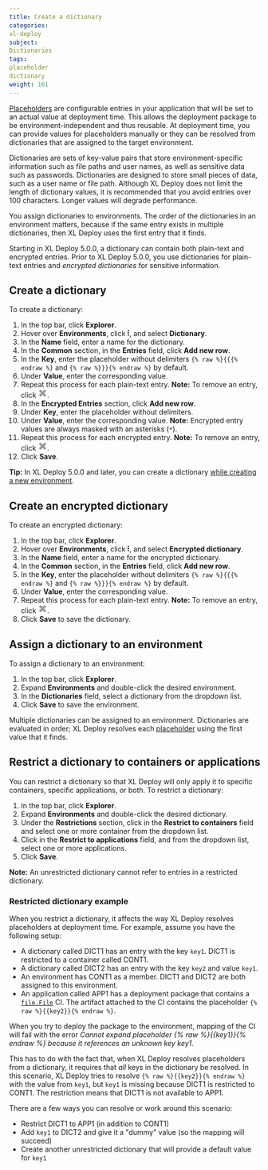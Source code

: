 ```yaml
---
title: Create a dictionary
categories:
xl-deploy
subject:
Dictionaries
tags:
placeholder
dictionary
weight: 161
---
```


[Placeholders](/xl-deploy/how-to/using-placeholders-in-xl-deploy.html) are configurable entries in your application that will be set to an actual value at deployment time. This allows the deployment package to be environment-independent and thus reusable. At deployment time, you can provide values for placeholders manually or they can be resolved from dictionaries that are assigned to the target environment.

Dictionaries are sets of key-value pairs that store environment-specific information such as file paths and user names, as well as sensitive data such as passwords. Dictionaries are designed to store small pieces of data, such as a user name or file path. Although XL Deploy does not limit the length of dictionary values, it is recommended that you avoid entries over 100 characters. Longer values will degrade performance.

You assign dictionaries to environments. The order of the dictionaries in an environment matters, because if the same entry exists in multiple dictionaries, then XL Deploy uses the first entry that it finds.

Starting in XL Deploy 5.0.0, a dictionary can contain both plain-text and encrypted entries. Prior to XL Deploy 5.0.0, you use dictionaries for plain-text entries and *encrypted dictionaries* for sensitive information.

## Create a dictionary


To create a dictionary:

1. In the top bar, click **Explorer**.
1. Hover over **Environments**, click ![Menu button](/images/menu_three_dots.png), and select **Dictionary**.
1. In the **Name** field, enter a name for the dictionary.
1. In the **Common** section, in the **Entries** field, click **Add new row**.
1. In the **Key**, enter the placeholder without delimiters `{% raw %}{{{% endraw %}` and `{% raw %}}}{% endraw %}` by default.
1. Under **Value**, enter the corresponding value.
1. Repeat this process for each plain-text entry.
**Note:** To remove an entry, click ![Remove button](../../images/cancel-search.png).
1. In the **Encrypted Entries** section, click **Add new row**.
1. Under **Key**, enter the placeholder without delimiters.
1. Under **Value**, enter the corresponding value.
**Note:** Encrypted entry values are always masked with an asterisks (`*`).
1. Repeat this process for each encrypted entry.
**Note:** To remove an entry, click ![Remove button](../../images/cancel-search.png).
1. Click **Save**.

**Tip:** In XL Deploy 5.0.0 and later, you can create a dictionary [while creating a new environment](/xl-deploy/how-to/create-an-environment-in-xl-deploy.html).

## Create an encrypted dictionary

To create an encrypted dictionary:

1. In the top bar, click **Explorer**.
1. Hover over **Environments**, click ![Menu button](/images/menu_three_dots.png), and select **Encrypted dictionary**.
1. In the **Name** field, enter a name for the encrypted dictionary.
1. In the **Common** section, in the **Entries** field, click **Add new row**.
1. In the **Key**, enter the placeholder without delimiters `{% raw %}{{{% endraw %}` and `{% raw %}}}{% endraw %}` by default.
1. Under **Value**, enter the corresponding value.
1. Repeat this process for each plain-text entry.
**Note:** To remove an entry, click ![Remove button](../../images/cancel-search.png).
1. Click **Save** to save the dictionary.

## Assign a dictionary to an environment

To assign a dictionary to an environment:

1. In the top bar, click **Explorer**.
2. Expand **Environments** and double-click the desired environment.
3. In the **Dictionaries** field, select a dictionary from the dropdown list.
4. Click **Save** to save the environment.

Multiple dictionaries can be assigned to an environment. Dictionaries are evaluated in order; XL Deploy resolves each [placeholder](/xl-deploy/how-to/using-placeholders-in-xl-deploy.html) using the first value that it finds.

## Restrict a dictionary to containers or applications

You can restrict a dictionary so that XL Deploy will only apply it to specific containers, specific applications, or both. To restrict a dictionary:

1. In the top bar, click **Explorer**.
1. Expand **Environments** and double-click the desired dictionary.
1. Under the **Restrictions** section, click in the **Restrict to containers** field and select one or more container from the dropdown list.
1. Click in the **Restrict to applications** field, and from the dropdown list, select one or more applications.
1. Click **Save**.

**Note:** An unrestricted dictionary cannot refer to entries in a restricted dictionary.

### Restricted dictionary example

When you restrict a dictionary, it affects the way XL Deploy resolves placeholders at deployment time. For example, assume you have the following setup:

* A dictionary called DICT1 has an entry with the key `key1`. DICT1 is restricted to a container called CONT1.
* A dictionary called DICT2 has an entry with the key `key2` and value `key1`.
* An environment has CONT1 as a member. DICT1 and DICT2 are both assigned to this environment.
* An application called APP1 has a deployment package that contains a [`file.File`](/xl-deploy/latest/filePluginManual.html) CI. The artifact attached to the CI contains the placeholder `{% raw %}{{key2}}{% endraw %}`.

When you try to deploy the package to the environment, mapping of the CI will fail with the error *Cannot expand placeholder {% raw %}{{key1}}{% endraw %} because it references an unknown key key1*.

This has to do with the fact that, when XL Deploy resolves placeholders from a dictionary, it requires  that *all* keys in the dictionary be resolved. In this scenario, XL Deploy tries to resolve `{% raw %}{{key2}}{% endraw %}` with the value from `key1`, but `key1` is missing because DICT1 is restricted to CONT1. The restriction means that DICT1 is not available to APP1.

There are a few ways you can resolve or work around this scenario:

* Restrict DICT1 to APP1 (in addition to CONT1)
* Add `key1` to DICT2 and give it a "dummy" value (so the mapping will succeed)
* Create another unrestricted dictionary that will provide a default value for `key1`
